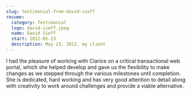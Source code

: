 ```yaml
---
slug: testimonial-from-david-sieff
resume:
  category: Testimonial
  logo: david-sieff.jpeg
  name: David Sieff
  start: 2012-05-23
  description: May 23, 2012, my client
---
```


I had the pleasure of working with Clarice on a critical transactional web portal, which she helped develop and gave us the flexibility to make changes as we stepped through the various milestones until completion. She is dedicated, hard working and has very good attention to detail along with creativity to work around challenges and provide a viable alternative.

